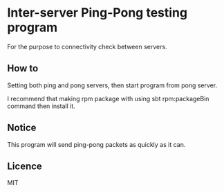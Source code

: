 # Inter-server Ping-Pong testing program

For the purpose to connectivity check between servers.

## How to

Setting both ping and pong servers, then start program from pong server.

I recommend that making rpm package with using sbt rpm:packageBin command then install it.

## Notice

This program will send ping-pong packets as quickly as it can.

## Licence

MIT
